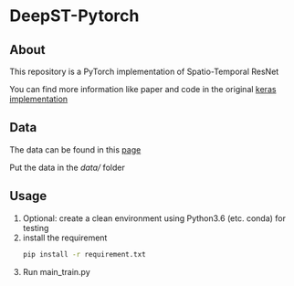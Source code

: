 # DeepST-Pytorch
## About
This repository is a PyTorch implementation of Spatio-Temporal ResNet

You can find more information like paper and code in the original [keras implementation](https://github.com/lucktroy/DeepST)

## Data
The data can be found in this [page](https://github.com/lucktroy/DeepST/tree/master/data/TaxiBJ)

Put the data in the _data/_ folder

## Usage
1. Optional: create a clean environment using Python3.6 (etc. conda) for testing
2. install the requirement
    ```bash
    pip install -r requirement.txt
    ```
3. Run main_train.py
